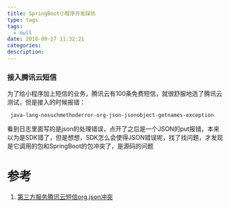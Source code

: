 ```yaml
---
title: SpringBoot小程序开发踩坑
type: tags
tags:
  - null
date: 2018-09-27 11:32:21
categories:
description: 
---
```

### 接入腾讯云短信

为了给小程序加上短信的业务，腾讯云有100条免费短信，就很舒服地选了腾讯云测试，但是接入的时候报错：

     java-lang-nosuchmethoderror-org-json-jsonobject-getnames-exception

看到日志里面写的是json的处理错误，点开了之后是一个JSON的put报错，本来以为是SDK错了，但是想想，SDK怎么会使得JSON错误呢，找了找问题，才发现是它调用的包和SpringBoot的包冲突了，是源码的问题

# 参考 #
1. [第三方服务腾讯云短信org.json冲突](https://blog.csdn.net/loy_184548/article/details/82707577)
